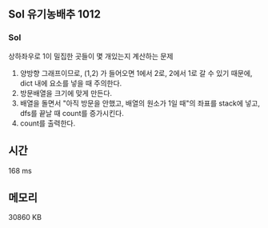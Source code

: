 ## Sol 유기농배추 1012
### Sol
상하좌우로 1이 밀집한 곳들이 몇 개있는지 계산하는 문제

1. 양방향 그래프이므로, (1,2) 가 들어오면 1에서 2로, 2에서 1로 갈 수 있기 때문에, dict 내에 요소를 넣을 때 주의한다.
2. 방문배열을 크기에 맞게 만든다.
3. 배열을 돌면서 "아직 방문을 안했고, 배열의 원소가 1일 때"의 좌표를 stack에 넣고, dfs를 끝날 때 count를 증가시킨다.
4. count를 출력한다.
## 시간
168 ms
## 메모리
30860 KB